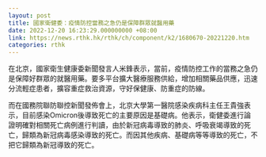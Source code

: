 ```yaml
---
layout: post
title: 國家衛健委：疫情防控當務之急仍是保障群眾就醫用藥
date: 2022-12-20 16:23:29.000000000 +08:00
link: https://news.rthk.hk/rthk/ch/component/k2/1680670-20221220.htm
categories: rthk
---
```


在北京，國家衛生健康委新聞發言人米鋒表示，當前，疫情防控工作的當務之急仍是保障好群眾的就醫用藥。要多平台擴大醫療服務供給，增加相關藥品供應，迅速分流輕症患者，擴容重症救治資源，守好保健康、防重症的防線。

而在國務院聯防聯控新聞發佈會上，北京大學第一醫院感染疾病科主任王貴強表示，目前感染Omicron後導致死亡的主要原因是基礎病。他表示，衛健委進行論證明確對相關死亡病例進行判讀，由於新冠病毒導致的肺炎、呼吸衰竭導致的死亡，歸類為新冠病毒感染導致的死亡。而因其他疾病、基礎病等等導致的死亡，不把它歸類為新冠導致的死亡。
